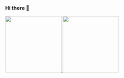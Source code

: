 ### Hi there 👋


<div>
<a href="https://github.com/caiordm">
<img height="180em" src="https://github-readme-stats.vercel.app/api/top-langs/?username=caiordm&layout=compact&langs_count=7&theme=dracula"/>
<img height="180em" src="https://github-readme-stats.vercel.app/api?username=caiordm&show_icons=true&theme=dracula&include_all_commits=true&count_private=true"/>
</div>

<!--
**caiordm/caiordm** is a ✨ _special_ ✨ repository because its `README.md` (this file) appears on your GitHub profile.

Here are some ideas to get you started:

- 🔭 I’m currently working on ...
- 🌱 I’m currently learning ...
- 👯 I’m looking to collaborate on ...
- 🤔 I’m looking for help with ...
- 💬 Ask me about ...
- 📫 How to reach me: ...
- 😄 Pronouns: ...
- ⚡ Fun fact: ...
-->
